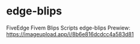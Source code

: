 # edge-blips
FiveEdge Fivem Blips Scripts edge-blips
Prewiew: https://imageupload.app/i/8b6e816dcdcc4a583d81
